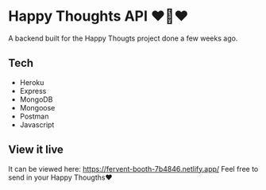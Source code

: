 # Happy Thoughts API ♥️💌♥️

A backend built for the Happy Thougts project done a few weeks ago.

## Tech

- Heroku
- Express
- MongoDB
- Mongoose
- Postman
- Javascript


## View it live

It can be viewed here: https://fervent-booth-7b4846.netlify.app/
Feel free to send in your Happy Thougths♥️
